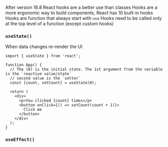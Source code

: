 After version 16.8 React hooks are a better use than classes
Hooks are a more ergonomic way to build components, 
React has 10 built-in hooks
Hooks are function that always start with `use`
Hooks need to be called only at the top level of a function (except custom hooks)

### `useState()`
When data changes re-render the UI
```JS
import { useState } from 'react';

function App() {
  // The (0) is the initial state. The 1st argument from the variable is the `reactive value/state`
  // second value is the `setter`
  const [count, setCount] = useState(0);

  return (
    <div>
      <p>You clicked {count} times</p>
      <button onClick={() => setCount(count + 1)}>
        Click me
      </button>
    </div>
  );
}
```
### `useEffect()`

